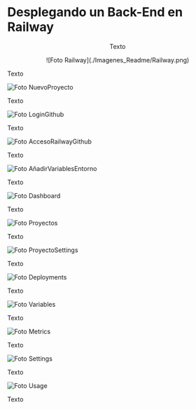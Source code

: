 
# Desplegando un Back-End en Railway

<p align="center">
Texto
</p>

<p align="center">
![Foto Railway](./Imagenes_Readme/Railway.png) 
</p>

Texto

![Foto NuevoProyecto](./Imagenes_Readme/NuevoProyecto.png) 

Texto

![Foto LoginGithub](./Imagenes_Readme/LoginGithub.png) 

Texto

![Foto AccesoRailwayGithub](./Imagenes_Readme/AccesoRailwayGithub.png) 

Texto

![Foto AñadirVariablesEntorno](./Imagenes_Readme/AñadirVariablesEntorno.png) 

Texto

![Foto Dashboard](./Imagenes_Readme/Dashboard.png) 

Texto

![Foto Proyectos](./Imagenes_Readme/Proyectos.png) 

Texto

![Foto ProyectoSettings](./Imagenes_Readme/ProyectoSettings.png) 

Texto

![Foto Deployments](./Imagenes_Readme/Deployments.png) 

Texto

![Foto Variables](./Imagenes_Readme/Variables.png) 

Texto

![Foto Metrics](./Imagenes_Readme/Metrics.png) 

Texto

![Foto Settings](./Imagenes_Readme/Settings.png) 

Texto

![Foto Usage](./Imagenes_Readme/Usage.png)

Texto

